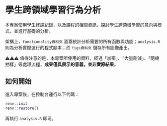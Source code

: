 # 學生跨領域學習行為分析

本專案使用學生修課紀錄，以及課程的相關資訊，探討學生跨領域學習的意向與模式，並進行基礎的分析。

架構上，`functionality資料夾` 涵蓋統計分析需要的所有函數與功能；`analysis.R` 則為分析實際運行的程式腳本；而 `figs資料夾` 儲存所有圖像產出。

⚠️⚠️⚠️ 值得注意的是，本專案所使用的資料，經過「加密」、「大量刪減」、「隨機抽樣」等處理流程，**成果僅具展示的意義，並非實際結果**。

## 如何開始

進入專案後，在控制台運行以下代碼：

```r
renv::init
renv::restore()
```

再執行 `analysis.R` 即可。
